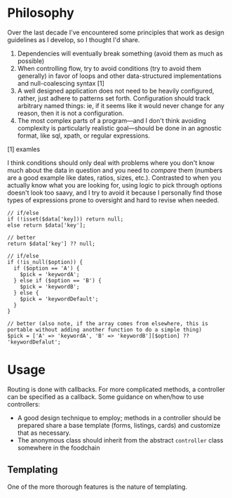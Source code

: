 # Philosophy

Over the last decade I've encountered some principles that work as design guidelines as I develop, so I thought I'd share.

1. Dependencies will eventually break something (avoid them as much as possible)
2. When controlling flow, try to avoid conditions (try to avoid them generally) in favor of loops and other data-structured implementations and null-coalescing syntax [1]
3. A well designed application does not need to be heavily configured, rather, just adhere to patterns set forth. Configuration should track arbitrary named things: ie, if it seems like it would never change for any reason, then it is not a configuration.
4. The most complex parts of a program—and I don't think avoiding complexity is particularly realistic goal—should be done in an agnostic format, like sql, xpath, or regular expressions. 

[1] examles

I think conditions should only deal with problems where you don't know much about the data in question and you need to *compare* them (numbers are a good example like dates, ratios, sizes, etc.). Contrasted to when you actually know what you are looking for, using logic to pick through options doesn't look too saavy, and I try to avoid it because I personally find those types of expressions prone to oversight and hard to revise when needed.

```
// if/else
if (!isset($data['key])) return null;
else return $data['key'];

// better
return $data['key'] ?? null;

// if/else
if (!is_null($option)) {
  if ($option == 'A') {
    $pick = 'keywordA';
  } else if ($option == 'B') {
    $pick = 'keywordB';
  } else {
    $pick = 'keywordDefault';
  }
}

// better (also note, if the array comes from elsewhere, this is portable without adding another function to do a simple thing)
$pick = ['A' => 'keywordA', 'B' => 'keywordB'][$option] ?? 'keywordDefalut';
```

# Usage

Routing is done with callbacks. For more complicated methods, a controller can be specified as a callback. Some guidance on when/how to use controllers:

- A good design technique to employ; methods in a controller should be prepared share a base template (forms, listings, cards) and customize that as necessary.
- The anonymous class should inherit from the abstract `controller` class somewhere in the foodchain



## Templating

One of the more thorough features is the nature of templating. 